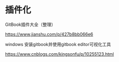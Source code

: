 # 插件化


GitBook插件大全（整理）

https://www.jianshu.com/p/427b8bb066e6


windows 安装gitbook并使用gitbook editor可视化工具

https://www.cnblogs.com/kingsonfu/p/10255123.html

